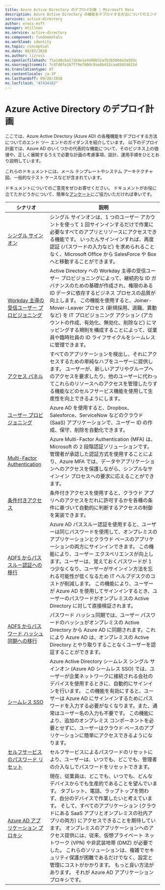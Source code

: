 ```yaml
---
title: Azure Active Directory のデプロイ計画 | Microsoft Docs
description: Azure Active Directory の機能をデプロイする方法についてのエンド ツー エンドのガイダンスを紹介します。
services: active-directory
author: eross-msft
manager: mtillman
ms.service: active-directory
ms.component: fundamentals
ms.workload: identity
ms.topic: conceptual
ms.date: 08/03/2018
ms.author: lizross
ms.openlocfilehash: f5a148cba172b4e1e4490b52afb3b500da3a593c
ms.sourcegitcommit: 7c4fd6fe267f79e760dc9aa8b432caa03d34615d
ms.translationtype: HT
ms.contentlocale: ja-JP
ms.lasthandoff: 09/28/2018
ms.locfileid: "47434162"
---
```

# <a name="azure-active-directory-deployment-plans"></a>Azure Active Directory のデプロイ計画
ここでは、Azure Active Directory (Azure AD) の各種機能をデプロイする方法についてのエンド ツー エンドのガイダンスを紹介しています。 以下のデプロイ計画では、Azure AD のいくつかの代表的な機能について、そのビジネス上の価値や、正しく展開するうえで必要な計画の考慮事項、設計、運用手順をひととおり説明しています。 

これらのドキュメントには、メール テンプレートやシステム アーキテクチャ図、一般的なテスト ケースなどが含まれています。 

ドキュメントについてのご意見をぜひお寄せください。 ドキュメントがお役に立てたかどうかについて、簡単な[アンケート](https://aka.ms/deploymentplanfeedback)にご協力いただければ幸いです。 

|シナリオ |説明 |
|-|-|
|[シングル サインオン](https://aka.ms/SSODPDownload)|シングル サインオンは、1 つのユーザー アカウントを使って 1 回サインインするだけで作業に必要なすべてのアプリとリソースにアクセスできる機能です。 いったんサインインすれば、再度認証 (パスワードの入力など) を求められることなく、Microsoft Office から SalesForce や Box へと移動することができます。|
|[Workday 主導の受信ユーザー プロビジョニング](https://aka.ms/WorkdayDeploymentPlan)|Active Directory への Workday 主導の受信ユーザー プロビジョニングによって、継続的な ID ガバナンスのための基礎が作成され、権限のある ID データに依存するビジネス プロセスの品質が向上します。 この機能を使用すると、Joiner-Mover-Leaver プロセス (新規採用、退職、異動など) を IT プロビジョニング アクション (アカウントの作成、有効化、無効化、削除など) にマッピングする規則を構成することによって、従業員や臨時社員の ID ライフサイクルをシームレスに管理できます。|
|[アクセス パネル](https://aka.ms/AccessPanelDPDownload)|すべてのアプリケーションを検出し、それにアクセスするための単純なハブをユーザーに提供します。 ユーザーが、新しいアプリやグループへのアクセスを要求したり、他のユーザーに代わってこれらのリソースへのアクセスを管理したりする機能などのセルフサービス機能を使用して生産性を向上できるようにします。|
|[ユーザー プロビジョニング](https://aka.ms/UserProvisioningDPDownload)|Azure AD を使用すると、Dropbox、Salesforce、ServiceNow などのクラウド (SaaS) アプリケーションで、ユーザー ID の作成、保守、削除を自動化できます。|
|[Multi-Factor Authentication](https://aka.ms/MFADPDownload)|Azure Multi-Factor Authentication (MFA) は、Microsoft の 2 段階認証ソリューションです。 管理者が承認した認証方式を使用することにより、Azure MFA では、データやアプリケーションへのアクセスを保護しながら、シンプルなサインイン プロセスへの要求に応えることができます。|
|[条件付きアクセス](https://aka.ms/CADPDownload)|条件付きアクセスを使用すると、クラウド アプリへのアクセスをだれに許可するかを各種の条件に基づいて自動的に判断するアクセスの制御を実装できます。|
|[ADFS からパススルー認証への移行](https://aka.ms/ADFSTOPTADPDownload)|Azure AD パススルー認証を使用すると、ユーザーは同じパスワードを使用して、オンプレミスのアプリケーションとクラウド ベースのアプリケーションの両方にサインインできます。 この機能により、ユーザー エクスペリエンスが向上します。ユーザーは、覚えておくパスワードが 1 つ少なくなり、ユーザーがサインイン方法を忘れる可能性が低くなるため IT ヘルプデスクのコストが削減します。 この機能により、ユーザーが Azure AD を使用してサインインするとき、ユーザーのパスワードがオンプレミスの Active Directory に対して直接検証されます。|
|[ADFS からパスワード ハッシュ同期への移行](https://aka.ms/ADFSTOPHSDPDownload)|パスワード ハッシュ同期では、ユーザー パスワードのハッシュがオンプレミスの Active Directory から Azure AD に同期されます。これにより Azure AD は、オンプレミスの Active Directory とやり取りすることなくユーザーを認証することができます。|
|[シームレス SSO](https://aka.ms/SeamlessSSODPDownload)|Azure Active Directory シームレス シングル サインオン (Azure AD シームレス SSO) では、ユーザーが企業ネットワークに接続される会社のデバイスを使用するときに、自動的にサインインを行います。 この機能を有効にすると、ユーザーは Azure AD にサインインするためにパスワードを入力する必要がなくなります。また、通常はユーザー名の入力も不要です。 この機能により、追加のオンプレミス コンポーネントを必要とせずに、ユーザーはクラウド ベースのアプリケーションに簡単にアクセスできるようになります。|
|[セルフサービスのパスワード リセット](https://aka.ms/SSPRDPDownload)|セルフサービスによるパスワードのリセットにより、ユーザーは、いつでも、どこでも、管理者の介入なしでパスワードをリセットできます。|
|[Azure AD アプリケーション プロキシ](https://aka.ms/AppProxyDPDownload)|現在、従業員は、どこでも、いつでも、どんなデバイスからでも生産的であることを望んでいます。 タブレット、電話、ラップトップを問わず、自分のデバイスで作業したいと考えています。 そして、すべてのアプリケーション (クラウドにある SaaS アプリとオンプレミスの社内アプリの両方) にアクセスできることを期待しています。 オンプレミスのアプリケーションへのアクセス提供には、従来、仮想プライベート ネットワーク (VPN) や非武装地帯 (DMZ) が必要でした。 これらのソリューションは、複雑でセキュリティ保護が困難であるだけでなく、設定と管理にコストがかかります。 もっと良い方法があります。 それが Azure AD アプリケーション プロキシです。|

